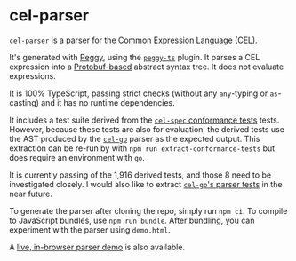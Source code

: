 # cel-parser

`cel-parser` is a parser for the [Common Expression Language (CEL)][cel].

It's generated with [Peggy], using the [`peggy-ts`][peggy-ts] plugin. It parses a CEL expression
into a [Protobuf-based][protobuf] abstract syntax tree. It does not evaluate expressions.

It is 100% TypeScript, passing strict checks (without any `any`-typing or `as`-casting) and it
has no runtime dependencies.

It includes a test suite derived from the [`cel-spec` conformance tests][conformance] tests.
However, because these tests are also for evaluation, the derived tests use the AST produced by the
[`cel-go`][cel-go] parser as the expected output. This extraction can be re-run by with
`npm run extract-conformance-tests` but does require an environment with `go`.

It is currently passing of the 1,916 derived tests, and those 8 need to be investigated closely. I
would also like to extract [`cel-go`'s parser tests][cel-go-parser-tests] in the near future.

To generate the parser after cloning the repo, simply run `npm ci`. To compile to JavaScript
bundles, use `npm run bundle`. After bundling, you can experiment with the parser using `demo.html`.

A [live, in-browser parser demo][live-demo] is also available.

[cel]: https://cel.dev
[peggy]: https://peggyjs.org
[peggy-ts]: https://github.com/hudlow/peggy-ts
[protobuf]: https://github.com/bufbuild/protobuf-es
[conformance]: https://github.com/google/cel-spec/tree/master/tests/simple/testdata
[cel-go]: https://github.com/google/cel-go
[cel-go-parser-tests]: https://github.com/google/cel-go/blob/master/parser/parser_test.go
[live-demo]: https://hudlow.github.io/cel-parser/
